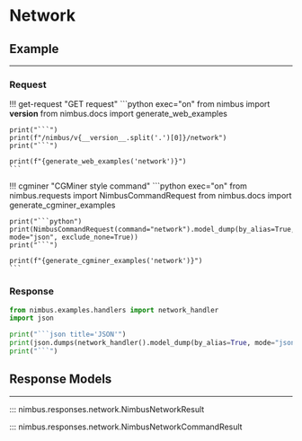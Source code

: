 # Network

## Example
---

### Request
!!! get-request "GET request"
    ```python exec="on"
    from nimbus import __version__
    from nimbus.docs import generate_web_examples

    print("```")
    print(f"/nimbus/v{__version__.split('.')[0]}/network")
    print("```")

    print(f"{generate_web_examples('network')}")
    ```


!!! cgminer "CGMiner style command"
    ```python exec="on"
    from nimbus.requests import NimbusCommandRequest
    from nimbus.docs import generate_cgminer_examples


    print("```python")
    print(NimbusCommandRequest(command="network").model_dump(by_alias=True, mode="json", exclude_none=True))
    print("```")

    print(f"{generate_cgminer_examples('network')}")
    ```

### Response
```python exec="on"
from nimbus.examples.handlers import network_handler
import json

print("```json title='JSON'")
print(json.dumps(network_handler().model_dump(by_alias=True, mode="json"), indent=4))
print("```")
```

## Response Models
---

::: nimbus.responses.network.NimbusNetworkResult

::: nimbus.responses.network.NimbusNetworkCommandResult
